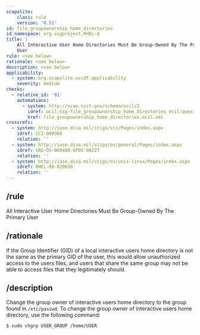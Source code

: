 ```yaml
---
scapolite:
    class: rule
    version: '0.51'
id: file_groupownership_home_directories
id_namespace: org.ssgproject.RHEL-8
title: |
    All Interactive User Home Directories Must Be Group-Owned By The Primary
    User
rule: <see below>
rationale: <see below>
description: <see below>
applicability:
  - system: org.scapolite.xccdf.applicability
    severity: medium
checks:
  - relative_id: '01'
    automations:
      - system: http://scap.nist.gov/schema/ocil/2
        idref: ocil:ssg-file_groupownership_home_directories_ocil:questionnaire:1
        href: file_groupownership_home_directories.ocil.xml
crossrefs:
  - system: http://iase.disa.mil/stigs/cci/Pages/index.aspx
    idref: CCI-000366
    relation: ''
  - system: http://iase.disa.mil/stigs/os/general/Pages/index.aspx
    idref: SRG-OS-000480-GPOS-00227
    relation: ''
  - system: http://iase.disa.mil/stigs/os/unix-linux/Pages/index.aspx
    idref: RHEL-08-020650
    relation: ''
---
```



## /rule

All Interactive User Home Directories Must Be Group-Owned By The Primary
User

## /rationale

If
the Group Identifier (GID) of a local interactive users home directory
is not the same as the primary GID of the user, this would allow
unauthorized access to the users files, and users that share the same
group may not be able to access files that they legitimately should.

## /description

Change
the group owner of interactive users home directory to the group found
in `/etc/passwd`. To change the group owner of interactive users home
directory, use the following command:

``` 
$ sudo chgrp USER_GROUP /home/USER
```
